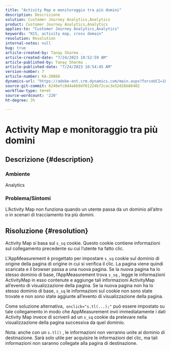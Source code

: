 ```yaml
---
title: "Activity Map e monitoraggio tra più domini"
description: Descrizione
solution: Customer Journey Analytics,Analytics
product: Customer Journey Analytics,Analytics
applies-to: "Customer Journey Analytics,Analytics"
keywords: "KCS, activity map, cross domain"
resolution: Resolution
internal-notes: null
bug: true
article-created-by: Tanay Sharma .
article-created-date: "7/24/2023 10:52:59 AM"
article-published-by: Tanay Sharma .
article-published-date: "7/24/2023 10:54:45 AM"
version-number: 7
article-number: KA-20866
dynamics-url: "https://adobe-ent.crm.dynamics.com/main.aspx?forceUCI=1&pagetype=entityrecord&etn=knowledgearticle&id=82ae1840-102a-ee11-bdf4-6045bd006239"
source-git-commit: 6240efc8d4a6b9df61224b72cac3e52d26b86402
workflow-type: tm+mt
source-wordcount: '220'
ht-degree: 3%

---
```


# Activity Map e monitoraggio tra più domini

## Descrizione {#description}


### Ambiente

Analytics

### Problema/Sintomi

L’Activity Map non funziona quando un utente passa da un dominio all’altro o in scenari di tracciamento tra più domini.


## Risoluzione {#resolution}


Activity Map si basa sul `s_sq` cookie. Questo cookie contiene informazioni sul collegamento precedente su cui l’utente ha fatto clic.

L&#39;AppMeasurement è progettato per impostare `s_sq` cookie sul dominio di origine della pagina di origine in cui si verifica il clic. La pagina viene quindi scaricata e il browser passa a una nuova pagina. Se la nuova pagina ha lo stesso dominio di base, l’AppMeasurement trova `s_sq` , legge le informazioni ActivityMap in esso contenute e aggiunge tali informazioni ActivityMap all’evento di visualizzazione della pagina. Se la nuova pagina non ha lo stesso dominio di base, `s_sq` le informazioni sul cookie non sono state trovate e non sono state aggiunte all’evento di visualizzazione della pagina.

Come soluzione alternativa,  `onclick="s.tl(...);"` può essere impostato su tale collegamento in modo che AppMeasurement invii immediatamente i dati Activity Map invece di scriverli ad un `s_sq` cookie da prelevare nella visualizzazione della pagina successiva da quel dominio.



Nota: anche con un `s.tl()` , le informazioni non verranno unite al dominio di destinazione. Sarà solo utile per acquisire le informazioni del clic, ma tali informazioni non saranno collegate alla pagina di destinazione.




